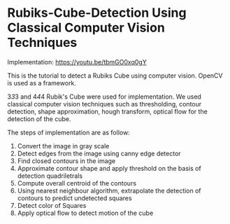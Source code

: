 # Rubiks-Cube-Detection Using Classical Computer Vision Techniques

Implementation: https://youtu.be/tbmGO0xq0gY

This is the tutorial to detect a Rubiks Cube using computer vision. OpenCV is used as a framework. 

3*3*3 and 4*4*4 Rubik's Cube were used for implementation. We used classical computer vision techniques such as thresholding, contour detection, shape approximation, hough transform, optical flow for the detection of the cube.

The steps of implementation are as follow:
1. Convert the image in gray scale
2. Detect edges from the image using canny edge detector
3. Find closed contours in the image
4. Approximate contour shape and apply threshold on the basis of detection quadriletrals
5. Compute overall centroid of the contours
6. Using nearest neighbour algorithm, extrapolate the detection of contours to predict undetected squares
7. Detect color of Squares
8. Apply optical flow to detect motion of the cube
